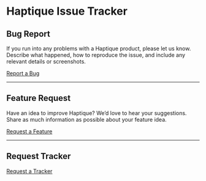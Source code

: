 # Haptique Issue Tracker

## Bug Report

If you run into any problems with a Haptique product, please let us know. Describe what happened, how to reproduce the issue, and include any relevant details or screenshots.

[Report a Bug](https://github.com/cantatacsfr/feature-bug_report_n_tracker/issues/new/choose)

---

## Feature Request

Have an idea to improve Haptique? We’d love to hear your suggestions. Share as much information as possible about your feature idea.

[Request a Feature](https://github.com/cantatacsfr/feature-bug_report_n_tracker/issues/new?template=feature_request.md)

---

## Request Tracker
[Request a Tracker](https://github.com/users/cantatacsfr/projects/2)
